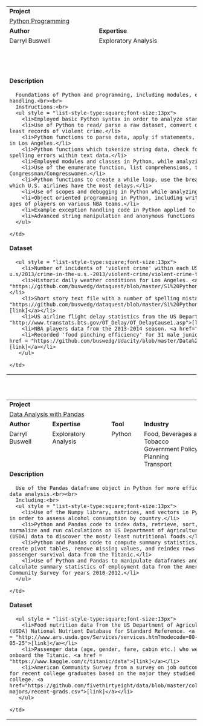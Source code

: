 <table style = "width:100%">
  <tr></tr>
  <tr>
    <td colspan = "4"><b>Project</b></td>
  </tr>
  <tr>
    <td colspan = "4"><a href = "https://github.com/buswedg/dataquest/tree/master/Python%20Programming/">Python Programming</a></td>
  </tr>
  <tr>
    <td><b>Author</b></td>
    <td><b>Expertise</b></td>
    <td><b>Tool</b></td>
    <td><b>Industry</b></td>
  </tr>
  <tr>
    <td style="vertical-align:top">Darryl Buswell</td>
    <td style="vertical-align:top">Exploratory Analysis</td>
    <td style="vertical-align:top">Python</td>
    <td style="vertical-align:top">Entertainment<br>Environment<br>Finance and Securities<br>Government Policy and Planning<br>Sports and RecreationTransportation</td>
  </tr>
  <tr>
    <td colspan = "4"><b>Description</b></td>
  </tr>
  <tr>
    <td colspan = "4">

      Foundations of Python and programming, including modules, enumeration, indexing, scopes, object-oriented programming, lambda functions, and exception handling.<br><br>
      Instructions:<br>
      <ul style = "list-style-type:square;font-size:13px">
        <li>Employed basic Python syntax in order to analyze star wars script data.</li>
        <li>Use of Python to read/ parse a raw dataset, convert data types, apply if statements, and apply for loops in order to find which U.S. city has the least records of violent crime.</li>
        <li>Python functions to parse data, apply if statements, and create a dictionary in order to calculate the frequency of different weather conditions in Los Angeles.</li>
        <li>Python functions which tokenize string data, check for syntax and index errors, and normalize data dictionaries in order to provide a check for spelling errors within text data.</li>
        <li>Employed modules and classes in Python, while analyzing data from (American) football from 2009-2013.</li>
        <li>Use of the enumerate function, list comprehensions, try/except blocks, and the None type in Python, while finding the most common names for US Congressman/Congresswomen.</li>
        <li>Python functions to create a while loop, use the break keyword, and add named and optional arguments, in order to a function in order to find which U.S. airlines have the most delays.</li>
        <li>Use of scopes and debugging in Python while analyzing student loan defaults in the U.S..</li>
        <li>Object oriented programming in Python, including writing organized sensible code and implementing comparison operators, to compare the average ages of players on various NBA teams.</li>
        <li>Example exception handling code in Python applied to recorded chopstick 'food pinching efficiency' data.</li>
        <li>Advanced string manipulation and anonymous functions in Python in order to assess characteristics of a list of user passwords.</li>
      </ul>

    </td>
  </tr>
  <tr>
    <td colspan = "4"><b>Dataset</b></td>
  </tr>
  <tr>
    <td colspan = "4">

      <ul style = "list-style-type:square;font-size:13px">
        <li>Number of incidents of 'violent crime' within each US city for 2013. <a href = "https://www.fbi.gov/about-us/cjis/ucr/crime-in-the-u.s/2013/crime-in-the-u.s.-2013/violent-crime/violent-crime-topic-page/violentcrimemain_final">[link]</a></li>
        <li>Historic daily weather conditions for Los Angeles. <a href = "https://github.com/buswedg/dataquest/blob/master/S1%20Python%20Introduction/Python%20Programming%20Beginner/Dictionaries/data/la_weather.csv">[link]</a></li>
        <li>Short story text file with a number of spelling mistakes. <a href = "https://github.com/buswedg/dataquest/blob/master/S1%20Python%20Introduction/Python%20Programming%20Beginner/Functions%20and%20Debugging/data/story.txt">[link]</a></li>
        <li>US airline flight delay statistics from the US Department of Transportation's (DOT) Bureau of Transportation Statistics (BTS). <a href = "http://www.transtats.bts.gov/OT_Delay/OT_DelayCause1.asp">[link]</a></li>
        <li>NBA players data from the 2013-2014 season. <a href="http://stats.nba.com/">[link]</a></li>
        <li>Recorded 'food pinching efficiency' for 31 male junior college students and 21 primary school pupils who used chopsticks of various lengths. <a href = "https://github.com/buswedg/Udacity/blob/master/Data%20Analyst%20Nanodegree/P0%20Analyze%20Chopstick%20Length/data/chopstick-effectiveness.csv">[link]</a></li>
       </ul>

    </td>
  </tr>
</table>

<br><br>

<table style = "width:100%">
  <tr></tr>
  <tr>
    <td colspan = "4"><b>Project</b></td>
  </tr>
  <tr>
    <td colspan = "4"><a href = "https://github.com/buswedg/dataquest/tree/master/Data%20Analysis%20with%20Pandas/">Data Analysis with Pandas</a></td>
  </tr>
  <tr>
    <td><b>Author</b></td>
    <td><b>Expertise</b></td>
    <td><b>Tool</b></td>
    <td><b>Industry</b></td>
  </tr>
  <tr>
    <td style="vertical-align:top">Darryl Buswell</td>
    <td style="vertical-align:top">Exploratory Analysis</td>
    <td style="vertical-align:top">Python</td>
    <td style="vertical-align:top">Food, Beverages and Tobacco<br>Government Policy and Planning<br>Transport</td>
  </tr>
  <tr>
    <td colspan = "4"><b>Description</b></td>
  </tr>
  <tr>
    <td colspan = "4">

      Use of the Pandas dataframe object in Python for more efficient data analysis.<br><br>
      Including:<br>
      <ul style = "list-style-type:square;font-size:13px">
        <li>Use of the Numpy library, matrices, and vectors in Python in order to assess alcohol consumption by country.</li>
        <li>Python and Pandas code to index data, retrieve, sort, normalize and run calculations on US Department of Agriculture (USDA) data to discover the most/ least nutritional foods.</li>
        <li>Python and Pandas code to compute summary statistics, create pivot tables, remove missing values, and reindex rows of passenger survival data from the Titanic.</li>
        <li>Use of Python and Pandas to manipulate dataframes and calculate summary statistics of employment data from the American Community Survey for years 2010-2012.</li>
      </ul>

    </td>
  </tr>
  <tr>
    <td colspan = "4"><b>Dataset</b></td>
  </tr>
  <tr>
    <td colspan = "4">

      <ul style = "list-style-type:square;font-size:13px">
        <li>Food nutrition data from the US Department of Agriculture (USDA) National Nutrient Database for Standard Reference. <a href = "http://www.ars.usda.gov/Services/services.htm?modecode=80-40-05-25">[link]</a></li>
        <li>Passenger data (age, gender, fare, cabin etc.) who were onboard the Titanic. <a href = "https://www.kaggle.com/c/titanic/data">[link]</a></li>
        <li>American Community Survey from a survey on job outcomes for recent college graduates based on the major they studied in college. <a href="https://github.com/fivethirtyeight/data/blob/master/college-majors/recent-grads.csv">[link]</a></li>
       </ul>

    </td>
  </tr>
</table>